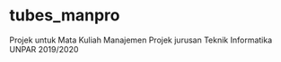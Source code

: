 # tubes_manpro
Projek untuk Mata Kuliah Manajemen Projek jurusan Teknik Informatika UNPAR 2019/2020
